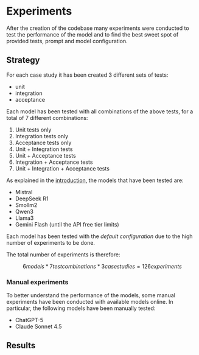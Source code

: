 # Experiments

After the creation of the codebase many experiments were conducted to test the performance of the model and to find the best sweet spot of provided tests, prompt and model configuration.

## Strategy

For each case study it has been created 3 different sets of tests:

- unit
- integration
- acceptance

Each model has been tested with all combinations of the above tests, for a total of 7 different combinations:

1. Unit tests only
2. Integration tests only
3. Acceptance tests only
4. Unit + Integration tests
5. Unit + Acceptance tests
6. Integration + Acceptance tests
7. Unit + Integration + Acceptance tests

As explained in the [introduction](introduction.md#project-objectives), the models that have been tested are:

- Mistral
- DeepSeek R1
- Smollm2
- Qwen3
- Llama3
- Gemini Flash (until the API free tier limits)

Each model has been tested with the *default configuration* due to the high number of experiments to be done.

The total number of experiments is therefore:

```math
6 models * 7 test combinations * 3 case studies = 126 experiments
```

### Manual experiments

To better understand the performance of the models, some manual experiments have been conducted with available models online. In particular, the following models have been manually tested:

- ChatGPT-5
- Claude Sonnet 4.5

## Results
